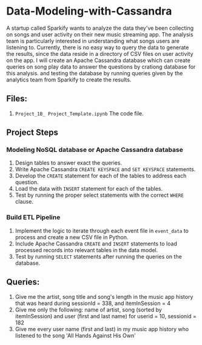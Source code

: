 # Data-Modeling-with-Cassandra
A startup called Sparkify wants to analyze the data they've been collecting on songs and user activity on their new music streaming app. The analysis team is particularly interested in understanding what songs users are listening to. Currently, there is no easy way to query the data to generate the results, since the data reside in a directory of CSV files on user activity on the app.  I will create an Apache Cassandra database which can create queries on song play data to answer the questions by crationg database for this analysis. and testing the database by running queries given by the analytics team from Sparkify to create the results.

## Files:
1. `Project_1B_ Project_Template.ipynb` The code file.


## Project Steps
### Modeling NoSQL database or Apache Cassandra database
1. Design tables to answer exact the queries.
2. Write Apache Cassandra `CREATE KEYSPACE` and `SET KEYSPACE` statements.
3. Develop the `CREATE` statement for each of the tables to address each question.
4. Load the data with `INSERT` statement for each of the tables.
5. Test by running the proper select statements with the correct `WHERE` clause.
### Build ETL Pipeline
1. Implement the logic to iterate through each event file in `event_data` to process and create a new CSV file in Python.
2. Include Apache Cassandra `CREATE` and `INSERT` statements to load processed records into relevant tables in the data model.
3. Test by running `SELECT` statements after running the queries on the database.


## Queries:
1. Give me the artist, song title and song's length in the music app history that was heard during sessionId = 338, and itemInSession = 4
2. Give me only the following: name of artist, song (sorted by itemInSession) and user (first and last name) for userid = 10, sessionid = 182
3. Give me every user name (first and last) in my music app history who listened to the song 'All Hands Against His Own'
